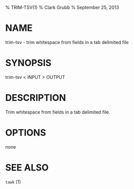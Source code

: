 % TRIM-TSV(1)
% Clark Grubb
% September 25, 2013


# NAME

trim-tsv - trim whitespace from fields in a tab delimited file

# SYNOPSIS

trim-tsv < INPUT > OUTPUT

# DESCRIPTION

Trim whitespace from fields in a tab delimited file.

# OPTIONS

none

# SEE ALSO

`tawk` (1)
